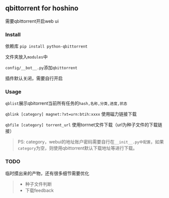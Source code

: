 ## qbittorrent for hoshino

需要qbittorrent开启web ui
### Install
依赖库
`pip install python-qbittorrent`

文件夹放入`modules`中

`config/__bot__.py`添加`qbittorrent`

插件默认关闭，需要自行开启

### Usage

`qblist`展示qbitorrent当前所有任务的`hash,名称,分类,进度,状态`

`qblink [category] magnet:?xt=urn:btih:xxxx` 使用磁力链接下载

`qbfile [category] torrent_url` 使用torrnet文件下载（url为种子文件的下载链接）

> PS: category，webui的地址账户密码需要自行在`__init__.py中配置`，如果`category`为空，则使用qbittorrent默认下载地址等进行下载。

### TODO
临时摸出来的产物，还有很多细节需要优化
> * 种子文件判断
> * 下载feedback